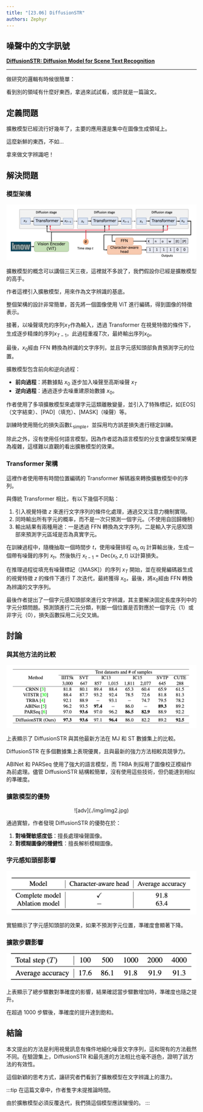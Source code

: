 ```yaml
---
title: "[23.06] DiffusionSTR"
authors: Zephyr
---
```


## 噪聲中的文字訊號

[**DiffusionSTR: Diffusion Model for Scene Text Recognition**](https://arxiv.org/abs/2306.16707)

---

做研究的邏輯有時候很簡單：

看到別的領域有什麼好東西，拿過來試試看，或許就是一篇論文。

## 定義問題

擴散模型已經流行好幾年了，主要的應用還是集中在圖像生成領域上。

這麼新鮮的東西，不如...

拿來做文字辨識吧！

## 解決問題

### 模型架構

![model arch](./img/img1.jpg)

擴散模型的概念可以講個三天三夜，這裡就不多說了，我們假設你已經是擴散模型的高手。

作者這裡引入擴散模型，用來作為文字辨識的基底。

整個架構的設計非常簡單，首先將一個圖像使用 ViT 進行編碼，得到圖像的特徵表示。

接著，以噪聲填充的序列$x_T$作為輸入，透過 Transformer 在視覺特徵的條件下，生成逐步精煉的序列$x_{T-1}$，此過程重複$T$次，最終輸出序列$x_0$。

最後，$x_0$經由 FFN 轉換為辨識的文字序列，並且字元感知頭部負責預測字元的位置。

擴散模型包含前向和逆向過程：

- **前向過程**：將數據點 $x_0$ 逐步加入噪聲至高斯噪聲 $x_T$
- **逆向過程**：通過逐步去噪重建原始數據 $x_0$。

作者使用了多項擴散模型來處理字元這類離散變量，並引入了特殊標記，如[EOS]（文字結束）、[PAD]（填充）、[MASK]（噪聲）等。

訓練時使用簡化的損失函數$L_{\text{simple}}$，並採用均方誤差損失進行穩定訓練。

除此之外，沒有使用任何語言模型。因為作者認為語言模型的分支會讓模型架構更為複雜，這樣難以直觀的看出擴散模型的效果。

### Transformer 架構

這裡作者使用帶有時間位置編碼的 Transformer 解碼器來轉換擴散模型中的序列。

與傳統 Transformer 相比，有以下幾個不同點：

1.  引入視覺特徵 $z$ 來進行文字序列的條件化處理，通過交叉注意力機制實現。
2.  同時輸出所有字元的概率，而不是一次只預測一個字元。（不使用自回歸機制）
3.  輸出結果有兩種用途：一是透過 FFN 轉換為文字序列，二是輸入字元感知頭部來預測字元區域是否為真實字元。

在訓練過程中，隨機抽取一個時間步 $t$，使用噪聲排程 $\alpha_t, \alpha_{\bar{t}}$ 計算輸出後，生成一個帶有噪聲的序列 $x_t$。然後執行 $x_{t-1} = \text{Dec}(x_t, z, t)$ 以計算損失。

在推理過程從填充有噪聲標記（[MASK]）的序列 $x_T$ 開始，並在視覺編碼器生成的視覺特徵 $z$ 的條件下進行 $T$ 次迭代，最終獲得 $x_0$，最後，將$x_0$經由 FFN 轉換為辨識的文字序列。

最後作者提出了一個字元感知頭部來進行文字辨識，其主要解決固定長度序列中的字元分類問題。預測頭進行二元分類，判斷一個位置是否對應於一個字元（1）或非字元（0），損失函數採用二元交叉熵。

## 討論

### 與其他方法的比較

![comp](./img/img3.jpg)

上表顯示了 DiffusionSTR 與其他最新方法在 MJ 和 ST 數據集上的比較。

DiffusionSTR 在多個數據集上表現優異，且與最新的強力方法相較具競爭力。

ABINet 和 PARSeq 使用了強大的語言模型，而 TRBA 則採用了圖像校正模組作為前處理。儘管 DiffusionSTR 結構較簡單，沒有使用這些技術，但仍能達到相似的準確度。

### 擴散模型的優勢

<div align="center">
<figure style={{"width": "70%"}}>
![adv](./img/img2.jpg)
</figure>
</div>

通過實驗，作者發現 DiffusionSTR 的優勢在於：

1. **對噪聲敏感度低**：擅長處理噪聲圖像。
2. **對模糊圖像的穩健性**：擅長解析模糊圖像。

### 字元感知頭部影響

![char](./img/img4.jpg)

實驗顯示了字元感知頭部的效果，如果不預測字元位置，準確度會顯著下降。

### 擴散步驟影響

![step](./img/img5.jpg)

上表顯示了總步驟數對準確度的影響，結果確認當步驟數增加時，準確度也隨之提升。

在超過 1000 步驟後，準確度的提升達到飽和。

## 結論

本文提出的方法是利用視覺訊息有條件地細化噪音文字序列，這和現有的方法截然不同。在驗證集上，DiffusionSTR 和最先進的方法相比也毫不遜色，證明了該方法的有效性。

這個新穎的思考方式，讓研究者們看到了擴散模型在文字辨識上的潛力。

:::tip
在這篇文章中，作者隻字未提推論時間。

由於擴散模型必須反覆迭代，我們猜這個模型應該蠻慢的。
:::
